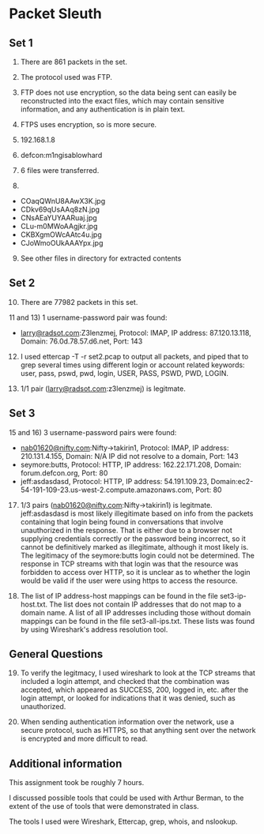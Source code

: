 # Packet Sleuth

## Set 1
1) There are 861 packets in the set.

2) The protocol used was FTP.

3) FTP does not use encryption, so the data being sent can easily be reconstructed into the exact files, which may contain sensitive information, and any authentication is in plain text.

4) FTPS uses encryption, so is more secure.

5) 192.168.1.8

6) defcon:m1ngisablowhard

7) 6 files were transferred.

8) 

* COaqQWnU8AAwX3K.jpg
* CDkv69qUsAAq8zN.jpg
* CNsAEaYUYAARuaj.jpg 
* CLu-m0MWoAAgjkr.jpg
* CKBXgmOWcAAtc4u.jpg
* CJoWmoOUkAAAYpx.jpg

9) See other files in directory for extracted contents

## Set 2

10) There are 77982 packets in this set.

11 and 13) 1 username-password pair was found:

* larry@radsot.com:Z3lenzmej, Protocol: IMAP, IP address: 87.120.13.118, Domain: 76.0d.78.57.d6.net, Port: 143


12) I used ettercap -T -r set2.pcap to output all packets, and piped that to grep several times using different login or account related keywords: user, pass, pswd, pwd, login, USER, PASS, PSWD, PWD, LOGIN.

14) 1/1 pair (larry@radsot.com:z3lenzmej) is legitmate.

## Set 3
15 and 16) 3 username-password pairs were found:

* nab01620@nifty.com:Nifty->takirin1, Protocol: IMAP, IP address: 210.131.4.155, Domain: N/A IP did not resolve to a domain, Port: 143
* seymore:butts, Protocol: HTTP, IP address: 162.22.171.208, Domain: forum.defcon.org, Port: 80
* jeff:asdasdasd, Protocol: HTTP, IP address: 54.191.109.23, Domain:ec2-54-191-109-23.us-west-2.compute.amazonaws.com, Port: 80


17) 1/3 pairs (nab01620@nifty.com:Nifty->takirin1) is legitmate. jeff:asdasdasd is most likely illegitimate based on info from the packets containing that login being found in conversations that involve unauthorized in the response. That is either due to a browser not supplying credentials correctly or the password being incorrect, so it cannot be definitively marked as illegitimate, although it most likely is. The legitimacy of the seymore:butts login could not be determined. The response in TCP streams with that login was that the resource was forbidden to access over HTTP, so it is unclear as to whether the login would be valid if the user were using https to access the resource.

18) The list of IP address-host mappings can be found in the file set3-ip-host.txt. The list does not contain IP addresses that do not map to a domain name. A list of all IP addresses including those without domain mappings can be found in the file set3-all-ips.txt. These lists was found by using Wireshark's address resolution tool.

## General Questions
19) To verify the legitmacy, I used wireshark to look at the TCP streams that included a login attempt, and checked that the combination was accepted, which appeared as SUCCESS, 200, logged in, etc. after the login attempt, or looked for indications that it was denied, such as unauthorized.

20) When sending authentication information over the network, use a secure protocol, such as HTTPS, so that anything sent over the network is encrypted and more difficult to read.

## Additional information
This assignment took be roughly 7 hours.

I discussed possible tools that could be used with Arthur Berman, to the extent of the use of tools that were demonstrated in class.

The tools I used were Wireshark, Ettercap, grep, whois, and nslookup.
